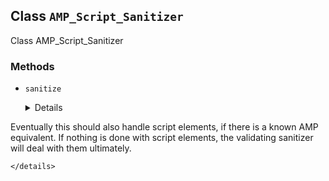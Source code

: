 ## Class `AMP_Script_Sanitizer`

Class AMP_Script_Sanitizer

### Methods
* `sanitize`

	<details>

	```php
	public sanitize()
	```

	Sanitize noscript elements.

Eventually this should also handle script elements, if there is a known AMP equivalent. If nothing is done with script elements, the validating sanitizer will deal with them ultimately.


	</details>
